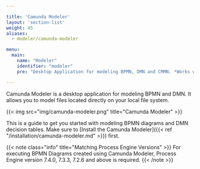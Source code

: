 ```yaml
---

title: 'Camunda Modeler'
layout: 'section-list'
weight: 45
aliases:
  - modeler/camunda-modeler

menu:
  main:
    name: "Modeler"
    identifier: "modeler"
    pre: "Desktop Application for modeling BPMN, DMN and CMMN. *Works with Camunda 7.4.0, 7.3.3, 7.2.6 and above.*"

---
```


Camunda Modeler is a desktop application for modeling BPMN and DMN. It allows you to model files located directly on your local file system.

{{< img src="img/camunda-modeler.png" title="Camunda Modeler" >}}

This is a guide to get you started with modeling BPMN diagrams and DMN decision tables. Make sure to [Install the Camunda Modeler]({{< ref "/installation/camunda-modeler.md" >}}) first.

{{< note class="info" title="Matching Process Engine Versions" >}}
For executing BPMN Diagrams created using Camunda Modeler, Process Engine version 7.4.0, 7.3.3, 7.2.6 and above is required.
{{< /note >}}
